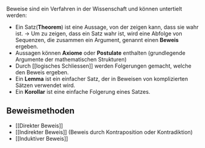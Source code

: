 Beweise sind ein Verfahren in der Wissenschaft und können untertielt werden:
- Ein Satz(**Theorem**) ist eine Aussage, von der zeigen kann, dass sie wahr ist.
	-> Um zu zeigen, dass ein Satz wahr ist, wird eine Abfolge von Sequenzen, die zusammen ein Argument, genannt einen **Beweis** ergeben.
- Aussagen können **Axiome** oder **Postulate** enthalten (grundlegende Argumente der mathematischen Strukturen)
- Durch [[logisches Schliessen]] werden Folgerungen gemacht, welche den Beweis ergeben.
- Ein **Lemma** ist ein einfacher Satz, der in Beweisen von komplizierten Sätzen verwendet wird.
- Ein **Korollar** ist eine einfache Folgerung eines Satzes.

## Beweismethoden
- [[Direkter Beweis]]
- [[Indirekter Beweis]] (Beweis durch Kontraposition oder Kontradiktion)
- [[Induktiver Beweis]]